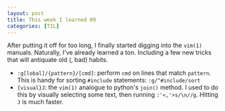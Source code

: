 ```yaml
---
layout: post
title: This week I learned 09
categories: [TIL]
---
```



After putting it off for too long, I finally started digging into the `vim(1)` manuals. Naturally, I've already learned a ton. Including a few new tricks that will antiquate old (, bad) habits.

- `:g[lobal]/{pattern}/[cmd]`: perform `cmd` on lines that match `pattern`. This is handy for sorting `#include` statements: `:g/^#include/sort`
- `{visual}J`: the `vim(1)` analogue to python's `join()` method. I used to do this by visually selecting some text, then running `:'<,'>s/\n//g`. Hitting `J` is much faster.
